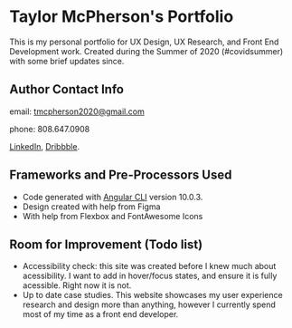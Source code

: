 # Taylor McPherson's Portfolio

This is my personal portfolio for UX Design, UX Research, and Front End Development work. Created during the Summer of 2020 (#covidsummer) with some brief updates since.

## Author Contact Info

email: tmcpherson2020@gmail.com

phone: 808.647.0908

[LinkedIn](https://www.linkedin.com/in/taylor-mcpherson/), [Dribbble](https://dribbble.com/taylormcpherson).



## Frameworks and Pre-Processors Used
- Code generated with [Angular CLI](https://github.com/angular/angular-cli) version 10.0.3.
- Design created with help from Figma
- With help from Flexbox and FontAwesome Icons

## Room for Improvement (Todo list)
- Accessibility check: this site was created before I knew much about acessibility. I want to add in hover/focus states, and ensure it is fully acessible. Right now it is not.
- Up to date case studies. This website showcases my user experience research and design more than anything, however I currently spend most of my time as a front end developer.
